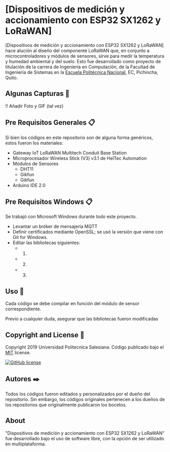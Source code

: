 # [Dispositivos de medición y accionamiento con ESP32 SX1262 y LoRaWAN]


[Dispositivos de medición y accionamiento con ESP32 SX1262 y LoRaWAN] hace alución al diseño del componente LoRaWAN que, en conjunto a microcontroladores y módulos de sensores, sirve para medir la temperatura y humedad ambiental y del suelo. Esto fue desarrollado como proyecto de titulación de la carrera de Ingeniería en Computación, de la Facultad de Ingeniería de Sistemas en la [Escuela Politécnica Nacional](https://www.epn.edu.ec/), EC, Pichincha, Quito.

## Algunas Capturas 🚀

!! Añadir Foto y GIF (tal vez)  

## Pre Requisitos Generales 📋

Si bien los códigos en este repositorio son de alguna forma genéricos, estos fueron los materiales:
- Gateway IoT LoRaWAN Multitech Conduit Base Station
- Microprocesador Wireless Stick (V3) v3.1 de HelTec Automation
- Módulos de Sensores
	- DHT11
	- Gikfun
	- Gikfun
- Arduino IDE 2.0
## Pre Requisitos Windows 📋

Se trabajó con Microsoft Windows durante todo este proyecto.
- Levantar un bróker de mensajería MQTT
- Definir certificados mediante OpenSSL; se usó la versión que viene con Git for Windows.
- Editar las bibliotecas siguientes:
	- 1.
	- 2.
	- 3.

## Uso 🔧

Cada código se debe compilar en función del módulo de sensor correspondiente.

Previo a cualquier duda, asegurar que las bibliotecas fueron modificadas

## Copyright and License 📄

Copyright 2019 Universidad Politecnica Salesiana. Código publicado bajo el [MIT](https://github.com/juanpv1609/zend/blob/master/LICENSE) license.

[![GitHub license](https://img.shields.io/badge/license-MIT-blue.svg)](https://raw.githubusercontent.com/BlackrockDigital/startbootstrap-sb-admin-2/master/LICENSE)

## Autores ✒️

  Todos los códigos fueron editados y personalizados por el dueño del repositorio. Sin embargo, los códigos originales pertenecen a los dueños de los repositorios que originalmente publicaron los bocetos.

## About

"Dispositivos de medición y accionamiento con ESP32 SX1262 y LoRaWAN" fue desarrollado bajo el uso de software libre, con la opción de ser utilizado en multiplataforma.
  